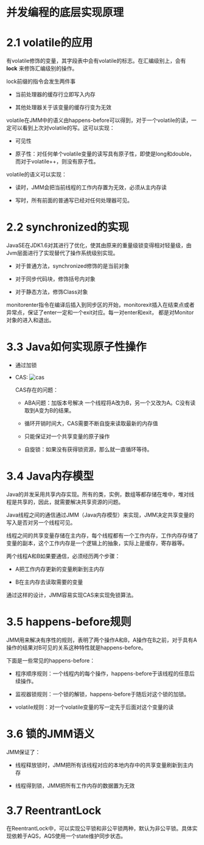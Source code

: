 # 并发编程的底层实现原理

# 2.1 volatile的应用
  有volatile修饰的变量，其字段表中会有volatile的标志。在汇编级别上，会有 **lock** 来修饰汇编级别的操作。
  
  lock前缀的指令会发生两件事
  
  * 当前处理器的缓存行立即写入内存
  
  * 其他处理器关于该变量的缓存行变为无效
  
  volatile在JMM中的语义由happens-before可以得到，对于一个volatile的读，一定可以看到上次对volatile的写。这可以实现：
  
  * 可见性
  
  * 原子性：对任何单个volatile变量的读写具有原子性，即使是long和double，而对于volatile++，则没有原子性。
  
  volatile的语义可以实现：
  
  * 读时，JMM会把当前线程的工作内存置为无效，必须从主内存读
  
  * 写时，所有前面的普通写已经对任何处理器可见。
  
# 2.2 synchronized的实现
  JavaSE在JDK1.6对其进行了优化，使其由原来的重量级锁变得相对轻量级，由Jvm层面进行了实现替代了操作系统级别实现。
  
  * 对于普通方法，synchronized修饰的是当前对象
  
  * 对于同步代码块，修饰括号内对象
  
  * 对于静态方法，修饰Class对象
  
  monitorenter指令在编译后插入到同步区的开始，monitorexit插入在结束点或者异常点，保证了enter一定和一个exit对应。每一对enter和exit，
  都是对Monitor对象的进入和退出。
  
# 3.3 Java如何实现原子性操作
  * 通过加锁
  
  * CAS:
  ![cas](https://user-gold-cdn.xitu.io/2019/9/3/16cf74dbfb0b7acf?imageslim)
            
    CAS存在的问题：
  
    * ABA问题：加版本号解决
            一个线程将A改为B，另一个又改为A。C没有读取到A变为B的结果。
    
    * 循环开销时间大，CAS需要不断自旋来读取最新的内存值
           
    * 只能保证对一个共享变量的原子操作 
               
    * 自旋锁：如果没有获得锁资源，那么就一直循环等待。
    
# 3.4 Java内存模型
  Java的并发采用共享内存实现。所有的类，实例，数组等都存储在堆中，堆对线程是共享的，因此，就需要解决共享资源的问题。
  
  Java线程之间的通信通过JMM（Java内存模型）来实现，JMM决定共享变量的写入是否对另一个线程可见。
  
  线程之间的共享变量存储在主内存，每个线程都有一个工作内存，工作内存存储了变量的副本，这个工作内存是一个逻辑上的抽象，实际上是缓存，寄存器等。
  
  两个线程A和B如果要通信，必须经历两个步骤：
  
  * A把工作内存更新的变量刷新到主内存
  
  * B在主内存去读取需要的变量
  
  通过这样的设计，JMM容易实现CAS来实现免锁算法。
  
# 3.5 happens-before规则
  JMM用来解决有序性的规则，表明了两个操作A和B，A操作在B之前，对于具有A操作的结果对B可见的关系这种特性就是happens-before。

  下面是一些常见的happens-before：
  
  * 程序顺序规则：一个线程内的每个操作，happens-before于该线程的任意后续操作。
  
  * 监视器锁规则：一个锁的解锁，happens-before于随后对这个锁的加锁。
  
  * volatile规则：对一个volatile变量的写一定先于后面对这个变量的读
  
# 3.6 锁的JMM语义

  JMM保证了：
  
  * 线程释放锁时，JMM把所有该线程对应的本地内存中的共享变量刷新到主内存
  
  * 线程得到锁，JMM把所有工作内存的数据置为无效
  
  
# 3.7 ReentrantLock
  在ReentrantLock中，可以实现公平锁和非公平锁两种，默认为非公平锁。具体实现依赖于AQS，AQS使用一个state维护同步状态。
  
  
    
    
  
  